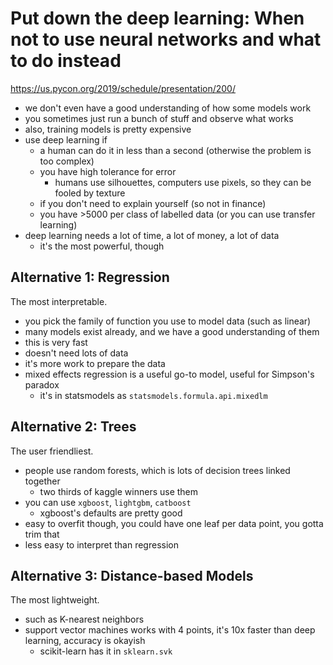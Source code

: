 # Put down the deep learning: When not to use neural networks and what to do instead

https://us.pycon.org/2019/schedule/presentation/200/

- we don't even have a good understanding of how some models work
- you sometimes just run a bunch of stuff and observe what works
- also, training models is pretty expensive
- use deep learning if
  - a human can do it in less than a second (otherwise the problem is too complex)
  - you have high tolerance for error
    - humans use silhouettes, computers use pixels, so they can be fooled by texture
  - if you don't need to explain yourself (so not in finance)
  - you have >5000 per class of labelled data (or you can use transfer learning)
- deep learning needs a lot of time, a lot of money, a lot of data
  - it's the most powerful, though

## Alternative 1: Regression

The most interpretable.

- you pick the family of function you use to model data (such as linear)
- many models exist already, and we have a good understanding of them
- this is very fast
- doesn't need lots of data
- it's more work to prepare the data
- mixed effects regression is a useful go-to model, useful for Simpson's paradox
  - it's in statsmodels as `statsmodels.formula.api.mixedlm`

## Alternative 2: Trees

The user friendliest.

- people use random forests, which is lots of decision trees linked together
  - two thirds of kaggle winners use them
- you can use `xgboost`, `lightgbm`, `catboost`
  - xgboost's defaults are pretty good
- easy to overfit though, you could have one leaf per data point, you gotta trim that
- less easy to interpret than regression

## Alternative 3: Distance-based Models

The most lightweight.

- such as K-nearest neighbors
- support vector machines works with 4 points, it's 10x faster than deep learning, accuracy is okayish
  - scikit-learn has it in `sklearn.svk`

